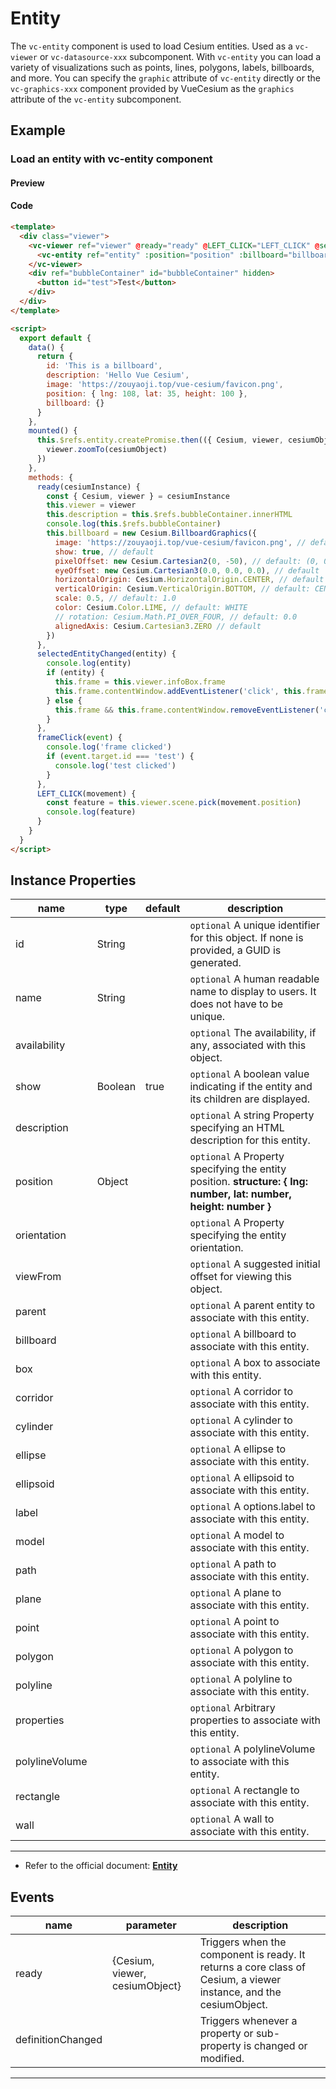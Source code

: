 # Entity

The `vc-entity` component is used to load Cesium entities. Used as a `vc-viewer` or `vc-datasource-xxx` subcomponent. With `vc-entity` you can load a variety of visualizations such as points, lines, polygons, labels, billboards, and more. You can specify the `graphic` attribute of `vc-entity` directly or the `vc-graphics-xxx` component provided by VueCesium as the `graphics` attribute of the `vc-entity` subcomponent.

## Example

### Load an entity with vc-entity component

#### Preview

<doc-preview>
  <template>
    <div class="viewer">
      <vc-viewer ref="viewer" @ready="ready" @LEFT_CLICK="LEFT_CLICK" @selectedEntityChanged="selectedEntityChanged">
        <vc-entity ref="entity" :position="position" :billboard="billboard" :description="description" :id="id"> </vc-entity>
      </vc-viewer>
      <div ref="bubbleContainer" id="bubbleContainer" hidden>
        <button id="test">Test</button>
      </div>
    </div>
  </template>

  <script>
    export default {
      data() {
        return {
          id: 'This is a billboard',
          description: 'Hello Vue Cesium',
          image: 'https://zouyaoji.top/vue-cesium/favicon.png',
          position: { lng: 108, lat: 35, height: 100 },
          billboard: {}
        }
      },
      mounted() {
        this.$refs.entity.createPromise.then(({ Cesium, viewer, cesiumObject }) => {
          viewer.zoomTo(cesiumObject)
        })
      },
      methods: {
        ready(cesiumInstance) {
          const { Cesium, viewer } = cesiumInstance
          this.viewer = viewer
          this.description = this.$refs.bubbleContainer.innerHTML
          console.log(this.$refs.bubbleContainer)
          this.billboard = new Cesium.BillboardGraphics({
            image: 'https://zouyaoji.top/vue-cesium/favicon.png', // default: undefined
            show: true, // default
            pixelOffset: new Cesium.Cartesian2(0, -50), // default: (0, 0)
            eyeOffset: new Cesium.Cartesian3(0.0, 0.0, 0.0), // default
            horizontalOrigin: Cesium.HorizontalOrigin.CENTER, // default
            verticalOrigin: Cesium.VerticalOrigin.BOTTOM, // default: CENTER
            scale: 0.5, // default: 1.0
            color: Cesium.Color.LIME, // default: WHITE
            // rotation: Cesium.Math.PI_OVER_FOUR, // default: 0.0
            alignedAxis: Cesium.Cartesian3.ZERO // default
          })
        },
        selectedEntityChanged(entity) {
          console.log(entity)
          if (entity) {
            this.frame = this.viewer.infoBox.frame
            this.frame.contentWindow.addEventListener('click', this.frameClick)
          } else {
            this.frame && this.frame.contentWindow.removeEventListener('click', this.frameClick)
          }
        },
        frameClick(event) {
          console.log('frame clicked')
          if (event.target.id === 'test') {
            console.log('test clicked')
          }
        },
        LEFT_CLICK(movement) {
          const feature = this.viewer.scene.pick(movement.position)
          console.log(feature)
        }
      }
    }
  </script>
</doc-preview>

#### Code

```html
<template>
  <div class="viewer">
    <vc-viewer ref="viewer" @ready="ready" @LEFT_CLICK="LEFT_CLICK" @selectedEntityChanged="selectedEntityChanged">
      <vc-entity ref="entity" :position="position" :billboard="billboard" :description="description" :id="id"> </vc-entity>
    </vc-viewer>
    <div ref="bubbleContainer" id="bubbleContainer" hidden>
      <button id="test">Test</button>
    </div>
  </div>
</template>

<script>
  export default {
    data() {
      return {
        id: 'This is a billboard',
        description: 'Hello Vue Cesium',
        image: 'https://zouyaoji.top/vue-cesium/favicon.png',
        position: { lng: 108, lat: 35, height: 100 },
        billboard: {}
      }
    },
    mounted() {
      this.$refs.entity.createPromise.then(({ Cesium, viewer, cesiumObject }) => {
        viewer.zoomTo(cesiumObject)
      })
    },
    methods: {
      ready(cesiumInstance) {
        const { Cesium, viewer } = cesiumInstance
        this.viewer = viewer
        this.description = this.$refs.bubbleContainer.innerHTML
        console.log(this.$refs.bubbleContainer)
        this.billboard = new Cesium.BillboardGraphics({
          image: 'https://zouyaoji.top/vue-cesium/favicon.png', // default: undefined
          show: true, // default
          pixelOffset: new Cesium.Cartesian2(0, -50), // default: (0, 0)
          eyeOffset: new Cesium.Cartesian3(0.0, 0.0, 0.0), // default
          horizontalOrigin: Cesium.HorizontalOrigin.CENTER, // default
          verticalOrigin: Cesium.VerticalOrigin.BOTTOM, // default: CENTER
          scale: 0.5, // default: 1.0
          color: Cesium.Color.LIME, // default: WHITE
          // rotation: Cesium.Math.PI_OVER_FOUR, // default: 0.0
          alignedAxis: Cesium.Cartesian3.ZERO // default
        })
      },
      selectedEntityChanged(entity) {
        console.log(entity)
        if (entity) {
          this.frame = this.viewer.infoBox.frame
          this.frame.contentWindow.addEventListener('click', this.frameClick)
        } else {
          this.frame && this.frame.contentWindow.removeEventListener('click', this.frameClick)
        }
      },
      frameClick(event) {
        console.log('frame clicked')
        if (event.target.id === 'test') {
          console.log('test clicked')
        }
      },
      LEFT_CLICK(movement) {
        const feature = this.viewer.scene.pick(movement.position)
        console.log(feature)
      }
    }
  }
</script>
```

## Instance Properties

| name           | type    | default | description                                                                                                       |
| -------------- | ------- | ------- | ----------------------------------------------------------------------------------------------------------------- |
| id             | String  |         | `optional` A unique identifier for this object. If none is provided, a GUID is generated.                         |
| name           | String  |         | `optional` A human readable name to display to users. It does not have to be unique.                              |
| availability   |         |         | `optional` The availability, if any, associated with this object.                                                 |
| show           | Boolean | true    | `optional` A boolean value indicating if the entity and its children are displayed.                               |
| description    |         |         | `optional` A string Property specifying an HTML description for this entity.                                      |
| position       | Object  |         | `optional` A Property specifying the entity position. **structure: { lng: number, lat: number, height: number }** |
| orientation    |         |         | `optional` A Property specifying the entity orientation.                                                          |
| viewFrom       |         |         | `optional` A suggested initial offset for viewing this object.                                                    |
| parent         |         |         | `optional` A parent entity to associate with this entity.                                                         |
| billboard      |         |         | `optional` A billboard to associate with this entity.                                                             |
| box            |         |         | `optional` A box to associate with this entity.                                                                   |
| corridor       |         |         | `optional` A corridor to associate with this entity.                                                              |
| cylinder       |         |         | `optional` A cylinder to associate with this entity.                                                              |
| ellipse        |         |         | `optional` A ellipse to associate with this entity.                                                               |
| ellipsoid      |         |         | `optional` A ellipsoid to associate with this entity.                                                             |
| label          |         |         | `optional` A options.label to associate with this entity.                                                         |
| model          |         |         | `optional` A model to associate with this entity.                                                                 |
| path           |         |         | `optional` A path to associate with this entity.                                                                  |
| plane          |         |         | `optional` A plane to associate with this entity.                                                                 |
| point          |         |         | `optional` A point to associate with this entity.                                                                 |
| polygon        |         |         | `optional` A polygon to associate with this entity.                                                               |
| polyline       |         |         | `optional` A polyline to associate with this entity.                                                              |
| properties     |         |         | `optional` Arbitrary properties to associate with this entity.                                                    |
| polylineVolume |         |         | `optional` A polylineVolume to associate with this entity.                                                        |
| rectangle      |         |         | `optional` A rectangle to associate with this entity.                                                             |
| wall           |         |         | `optional` A wall to associate with this entity.                                                                  |

---

- Refer to the official document: **[Entity](https://cesium.com/docs/cesiumjs-ref-doc/Entity.html)**

## Events

<!-- prettier-ignore -->
| name | parameter | description |
| ---- | --------- | ----------- |
| ready | {Cesium, viewer, cesiumObject} | Triggers when the component is ready. It returns a core class of Cesium, a viewer instance, and the cesiumObject. |
| definitionChanged | | Triggers whenever a property or sub-property is changed or modified. |

---
